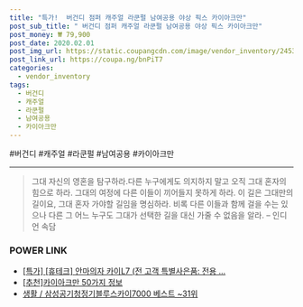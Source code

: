 ```yaml
--- 
title: "특가!  버건디 점퍼 캐주얼 라쿤펄 남여공용 야상 픽스 카이아크만" 
post_sub_title: " 버건디 점퍼 캐주얼 라쿤펄 남여공용 야상 픽스 카이아크만" 
post_money: ₩ 79,900 
post_date: 2020.02.01 
post_img_url: https://static.coupangcdn.com/image/vendor_inventory/2453/360e12c56eb1805bc985a85d19223b8e80e7ecae54b0de9aa67c36542d7b.jpg 
post_link_url: https://coupa.ng/bnPiT7 
categories: 
  - vendor_inventory 
tags: 
  - 버건디 
  - 캐주얼 
  - 라쿤펄 
  - 남여공용 
  - 카이아크만 
--- 
```

  #버건디 #캐주얼 #라쿤펄 #남여공용 #카이아크만 
<hr> 

> 그대 자신의 영혼을 탐구하라.다른 누구에게도 의지하지 말고 오직 그대 혼자의 힘으로 하라. 그대의 여정에 다른 이들이 끼어들지 못하게 하라. 이 길은 그대만의 길이요,  그대 혼자 가야할 길임을 명심하라.  비록 다른 이들과 함께 걸을 수는 있으나 다른 그 어느 누구도 그대가 선택한 길을 대신 가줄 수 없음을 알라. – 인디언 속담 


### POWER LINK

* <a href="https://blog.naver.com/sakai111/221792119417" target="_blank">[특가] [휴테크] 안마의자 카이L7 (전 고객 특별사은품: 전용 ...</a>
* <a href="https://blog.naver.com/fasyy4321/221792512917" target="_blank">[추천]카이아크만 50가지 정보</a>
* <a href="https://blog.naver.com/santokki14/221790820868" target="_blank">생활 / 삼성공기청정기블루스카이7000 베스트 ~31위</a>
